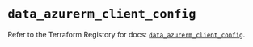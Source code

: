 # `data_azurerm_client_config`

Refer to the Terraform Registory for docs: [`data_azurerm_client_config`](https://www.terraform.io/docs/providers/azurerm/d/client_config).
